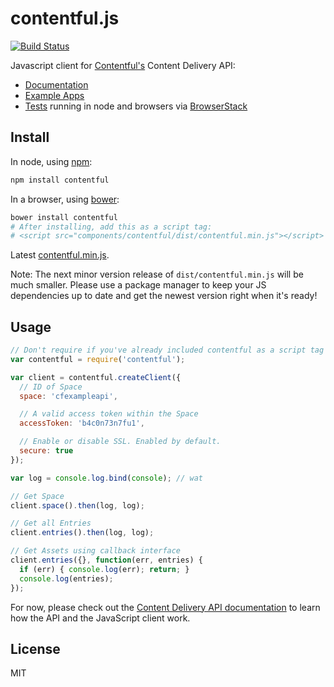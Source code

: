 # contentful.js

[![Build Status](https://travis-ci.org/contentful/contentful.js.png?branch=master)](https://travis-ci.org/contentful/contentful.js)

Javascript client for [Contentful's](https://www.contentful.com) Content Delivery API:

- [Documentation](https://www.contentful.com/developers/documentation/content-delivery-api)
- [Example Apps](http://contentful.github.io/contentful.js/example/)
- [Tests](https://github.com/contentful/contentful.js/tree/master/test/integration) running in node and browsers via [BrowserStack](http://browserstack.com)

## Install

In node, using [npm](http://npmjs.org):

``` sh
npm install contentful
```

In a browser, using [bower](http://bower.io):

``` sh
bower install contentful
# After installing, add this as a script tag:
# <script src="components/contentful/dist/contentful.min.js"></script>
```

Latest [contentful.min.js](https://raw.github.com/contentful/contentful.js/master/dist/contentful.min.js).

Note: The next minor version release of `dist/contentful.min.js` will
be much smaller. Please use a package manager to keep your JS
dependencies up to date and get the newest version right when it's
ready!

## Usage

``` js
// Don't require if you've already included contentful as a script tag
var contentful = require('contentful');

var client = contentful.createClient({
  // ID of Space
  space: 'cfexampleapi',

  // A valid access token within the Space
  accessToken: 'b4c0n73n7fu1',

  // Enable or disable SSL. Enabled by default.
  secure: true
});

var log = console.log.bind(console); // wat

// Get Space
client.space().then(log, log);

// Get all Entries
client.entries().then(log, log);

// Get Assets using callback interface
client.entries({}, function(err, entries) {
  if (err) { console.log(err); return; }
  console.log(entries);
});
```

For now, please check out the
[Content Delivery API documentation](https://www.contentful.com/developers/documentation/content-delivery-api)
to learn how the API and the JavaScript client work.

## License

MIT
